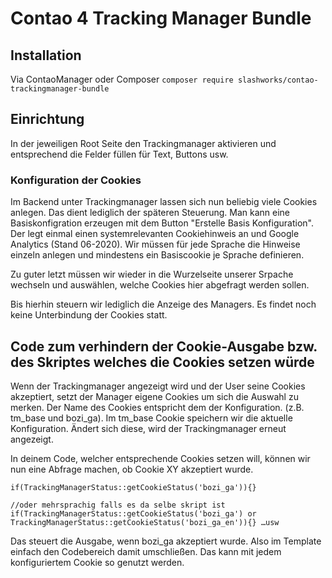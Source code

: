 Contao 4 Tracking Manager Bundle
================================

## Installation
Via ContaoManager oder Composer `composer require slashworks/contao-trackingmanager-bundle`

## Einrichtung
In der jeweiligen Root Seite den Trackingmanager aktivieren und entsprechend die Felder füllen für Text, Buttons usw.

### Konfiguration der Cookies
Im Backend unter Trackingmanager lassen sich nun beliebig viele Cookies anlegen. Das dient lediglich der späteren Steuerung. Man kann eine Basiskonfigration erzeugen mit dem Button "Erstelle Basis Konfiguration".
Der legt einmal einen systemrelevanten Cookiehinweis an und Google Analytics (Stand 06-2020).
Wir müssen für jede Sprache die Hinweise einzeln anlegen und mindestens ein Basiscookie je Sprache definieren.

Zu guter letzt müssen wir wieder in die Wurzelseite unserer Srpache wechseln und auswählen, welche Cookies hier abgefragt werden sollen.

Bis hierhin steuern wir lediglich die Anzeige des Managers. Es findet noch keine Unterbindung der Cookies statt.


## Code zum verhindern der Cookie-Ausgabe bzw. des Skriptes welches die Cookies setzen würde
Wenn der Trackingmanager angezeigt wird und der User seine Cookies akzeptiert, setzt der Manager eigene Cookies um sich die Auswahl zu merken. Der Name des Cookies entspricht dem der Konfiguration. (z.B. tm_base und bozi_ga).
Im tm_base Cookie speichern wir die aktuelle Konfiguration. Ändert sich diese, wird der Trackingmanager erneut angezeigt.

In deinem Code, welcher entsprechende Cookies setzen will, können wir nun eine Abfrage machen, ob Cookie XY akzeptiert wurde.

    if(TrackingManagerStatus::getCookieStatus('bozi_ga')){}

    //oder mehrsprachig falls es da selbe skript ist
    if(TrackingManagerStatus::getCookieStatus('bozi_ga') or TrackingManagerStatus::getCookieStatus('bozi_ga_en')){} …usw

Das steuert die Ausgabe, wenn bozi_ga akzeptiert wurde. Also im Template einfach den Codebereich damit umschließen. Das kann mit jedem konfiguriertem Cookie so genutzt werden.
